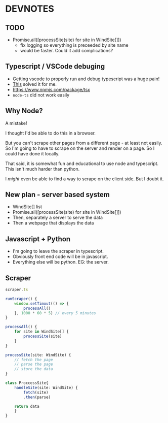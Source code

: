 # DEVNOTES

## TODO

-   Promise.all([processSite(site) for site in WindSite[]])
    -   fix logging so everything is preceeded by site name
    -   would be faster. Could it add complications?

## Typescript / VSCode debuging

-   Getting vscode to properly run and debug typescript was a huge pain!
-   [This](https://stackoverflow.com/a/74608156/1400991) solved it for me.
-   <https://www.npmjs.com/package/tsx>
-   `node-ts` did not work easily

## Why Node?

A mistake!

I thought I'd be able to do this in a browser.

But you can't scrape other pages from a different page - at least not easily. So I'm going to have to scrape on the server and render on a page. So I could have done it locally.

That said, it is somewhat fun and educational to use node and typescript. This isn't much harder than python.

I _might_ even be able to find a way to scrape on the client side. But I doubt it.

## New plan - server based system

-   WindSite[] list
-   Promise.all([processSite(site) for site in WindSite[]])
-   Then, separately a server to serve the data
-   Then a webpage that displays the data

## Javascript + Python

-   I'm going to leave the scraper in typescript.
-   Obviously front end code will be in javascript.
-   Everything else will be python. EG: the server.

## Scraper

```typescript
scraper.ts

runScraper() {
    window.setTimout(() => {
        processAll()
    }, 1000 * 60 * 5) // every 5 minutes
}

processAll() {
    for site in WindSite[] {
        processSite(site)
    }
}

processSite(site: WindSite) {
    // fetch the page
    // parse the page
    // store the data
}

class ProccessSite{
    handleSite(site: WindSite) {
        fetch(site)
        .then(parse)

    return data
    }
}
```
